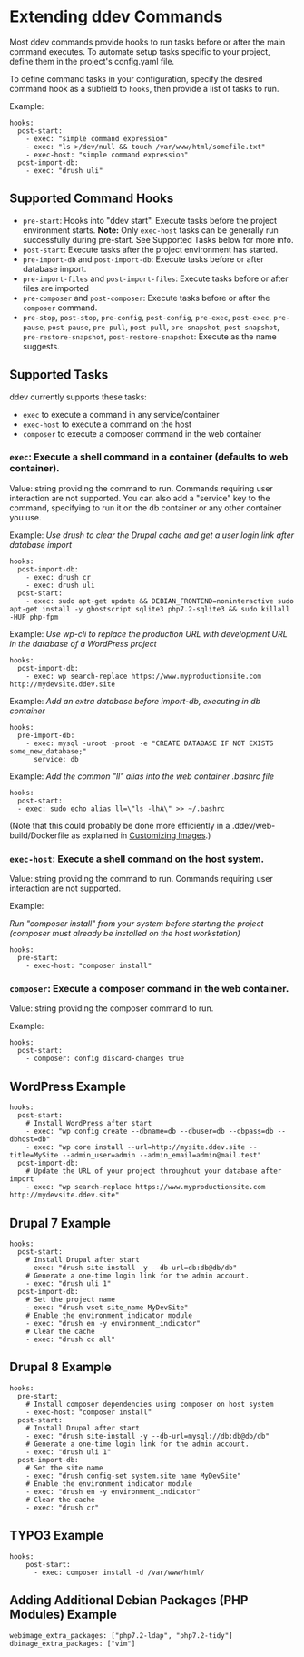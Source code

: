 <h1>Extending ddev Commands</h1>

Most ddev commands provide hooks to run tasks before or after the main command executes. To automate setup tasks specific to your project, define them in the project's config.yaml file.

To define command tasks in your configuration, specify the desired command hook as a subfield to `hooks`, then provide a list of tasks to run.

Example:

```
hooks:
  post-start:
    - exec: "simple command expression"
    - exec: "ls >/dev/null && touch /var/www/html/somefile.txt"
    - exec-host: "simple command expression"
  post-import-db:
    - exec: "drush uli"
```

## Supported Command Hooks

- `pre-start`: Hooks into "ddev start". Execute tasks before the project environment starts. **Note:** Only `exec-host` tasks can be generally run successfully during pre-start. See Supported Tasks below for more info.
- `post-start`: Execute tasks after the project environment has started. 
- `pre-import-db` and `post-import-db`: Execute tasks before or after database import.
- `pre-import-files` and `post-import-files`: Execute tasks before or after files are imported
- `pre-composer` and `post-composer`: Execute tasks before or after the `composer` command.
- `pre-stop`, `post-stop`, `pre-config`, `post-config`, `pre-exec`, `post-exec`, `pre-pause`, `post-pause`, `pre-pull`, `post-pull`, `pre-snapshot`, `post-snapshot`, `pre-restore-snapshot`, `post-restore-snapshot`: Execute as the name suggests.


## Supported Tasks

ddev currently supports these tasks:

* `exec` to execute a command in any service/container
* `exec-host` to execute a command on the host
* `composer` to execute a composer command in the web container

### `exec`: Execute a shell command in a container (defaults to web container).

Value: string providing the command to run. Commands requiring user interaction are not supported. You can also add a "service" key to the command, specifying to run it on the db container or any other container you use.

Example: _Use drush to clear the Drupal cache and get a user login link after database import_

```
hooks:
  post-import-db:
    - exec: drush cr
    - exec: drush uli
  post-start:
    - exec: sudo apt-get update && DEBIAN_FRONTEND=noninteractive sudo apt-get install -y ghostscript sqlite3 php7.2-sqlite3 && sudo killall -HUP php-fpm
```

Example: _Use wp-cli to replace the production URL with development URL in the database of a WordPress project_

```
hooks:
  post-import-db:
    - exec: wp search-replace https://www.myproductionsite.com http://mydevsite.ddev.site
```

Example: _Add an extra database before import-db, executing in db container_
```
hooks:
  pre-import-db:
    - exec: mysql -uroot -proot -e "CREATE DATABASE IF NOT EXISTS some_new_database;"
      service: db

```

Example: _Add the common "ll" alias into the web container .bashrc file_

```
hooks:
  post-start:
  - exec: sudo echo alias ll=\"ls -lhA\" >> ~/.bashrc
```

(Note that this could probably be done more efficiently in a .ddev/web-build/Dockerfile as explained in [Customizing Images](extend/customizing-images.md).)

### `exec-host`: Execute a shell command on the host system.

Value: string providing the command to run. Commands requiring user interaction are not supported.

Example:

_Run "composer install" from your system before starting the project (composer must already be installed on the host workstation)_

```
hooks:
  pre-start:
    - exec-host: "composer install"
```

### `composer`: Execute a composer command in the web container.

Value: string providing the composer command to run. 


Example:

```
hooks:
  post-start:
    - composer: config discard-changes true
```


## WordPress Example

```
hooks:
  post-start:
    # Install WordPress after start
    - exec: "wp config create --dbname=db --dbuser=db --dbpass=db --dbhost=db"
    - exec: "wp core install --url=http://mysite.ddev.site --title=MySite --admin_user=admin --admin_email=admin@mail.test"
  post-import-db:
    # Update the URL of your project throughout your database after import
    - exec: "wp search-replace https://www.myproductionsite.com http://mydevsite.ddev.site"
```

## Drupal 7 Example

```
hooks:
  post-start:
    # Install Drupal after start
    - exec: "drush site-install -y --db-url=db:db@db/db"
    # Generate a one-time login link for the admin account.
    - exec: "drush uli 1"
  post-import-db:
    # Set the project name
    - exec: "drush vset site_name MyDevSite"
    # Enable the environment indicator module
    - exec: "drush en -y environment_indicator"
    # Clear the cache
    - exec: "drush cc all"
```

## Drupal 8 Example

```
hooks:
  pre-start:
    # Install composer dependencies using composer on host system
    - exec-host: "composer install"
  post-start:
    # Install Drupal after start
    - exec: "drush site-install -y --db-url=mysql://db:db@db/db"
    # Generate a one-time login link for the admin account.
    - exec: "drush uli 1"
  post-import-db:
    # Set the site name
    - exec: "drush config-set system.site name MyDevSite"
    # Enable the environment indicator module
    - exec: "drush en -y environment_indicator"
    # Clear the cache
    - exec: "drush cr"
```

## TYPO3 Example

```
hooks:
    post-start:
      - exec: composer install -d /var/www/html/
```

## Adding Additional Debian Packages (PHP Modules) Example

```
webimage_extra_packages: ["php7.2-ldap", "php7.2-tidy"]
dbimage_extra_packages: ["vim"]
```
